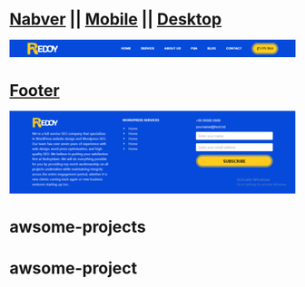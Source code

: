 # <a href="src/Components/Navbar/Navbar.jsx">Nabver</a> || <a href="src/Components/Navbar/MobileMenu.jsx">Mobile</a> || <a href="src/Components/Navbar/DesktopMenu.jsx">Desktop</a>
<a href="src/Components/Navbar/Navbar.jsx">![A picture of a cat](src/assets/navber.png)</a>
# <a href="src/pages/Footer/Footer.jsx">Footer</a>
<a href="src/pages/Footer/Footer.jsx">![A picture of a cat](src/assets/footer.png)</a>
# awsome-projects
# awsome-project
